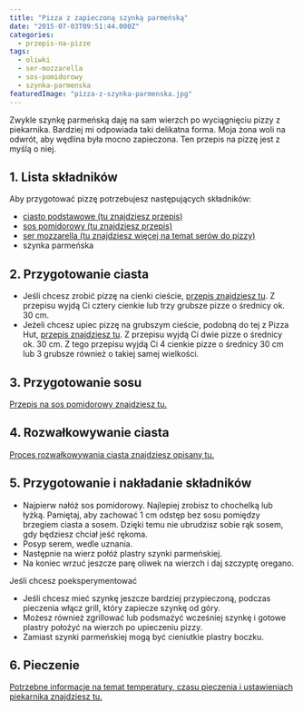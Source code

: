 ```yaml
---
title: "Pizza z zapieczoną szynką parmeńską"
date: "2015-07-03T09:51:44.000Z"
categories: 
  - przepis-na-pizze
tags: 
  - oliwki
  - ser-mozzarella
  - sos-pomidorowy
  - szynka-parmenska
featuredImage: "pizza-z-szynka-parmenska.jpg"
---
```


Zwykle szynkę parmeńską daję na sam wierzch po wyciągnięciu pizzy z piekarnika. Bardziej mi odpowiada taki delikatna forma. Moja żona woli na odwrót, aby wędlina była mocno zapieczona. Ten przepis na pizzę jest z myślą o niej.

## 1\. Lista składników

Aby przygotować pizzę potrzebujesz następujących składników:

- <a title="Przepis na ciasto podstawowe" href="/przepis-na-ciasto-na-pizze/">ciasto podstawowe (tu znajdziesz przepis)</a>
- <a title="Przepis na sos pomidorowy" href="/sos-pomidorowy/">sos pomidorowy (tu znajdziesz przepis)</a>
- <a title="Ser do pizzy" href="/jaki-ser-wybrac-do-pizzy/">ser mozzarella (tu znajdziesz więcej na temat serów do pizzy)</a>
- szynka parmeńska

## 2\. Przygotowanie ciasta

- Jeśli chcesz zrobić pizzę na cienki cieście, <a title="Przepis na ciasto podstawowe" href="/przepis-na-ciasto-na-pizze/">przepis znajdziesz tu</a>. Z przepisu wyjdą Ci cztery cienkie lub trzy grubsze pizze o średnicy ok. 30 cm.
- Jeżeli chcesz upiec pizzę na grubszym cieście, podobną do tej z Pizza Hut, <a title="Przepis na pizzę na grubym cieście" href="/jak-zrobic-ciasto-na-pizze-jak-w-pizza-hut/">przepis znajdziesz tu</a>. Z przepisu wyjdą Ci dwie pizze o średnicy ok. 30 cm. Z tego przepisu wyjdą Ci 4 cienkie pizze o średnicy 30 cm lub 3 grubsze również o takiej samej wielkości.

## 3\. Przygotowanie sosu

<a title="Przepis na sos pomidorowy" href="/sos-pomidorowy/">Przepis na sos pomidorowy znajdziesz tu.</a>

## 4\. Rozwałkowywanie ciasta

<a title="Rozwałkowywanie ciasta" href="/jak-walkowac-ciasto-pizzy/">Proces rozwałkowywania ciasta znajdziesz opisany tu.</a>

## 5\. Przygotowanie i nakładanie składników

- Najpierw nałóż sos pomidorowy. Najlepiej zrobisz to chochelką lub łyżką. Pamiętaj, aby zachować 1 cm odstęp bez sosu pomiędzy brzegiem ciasta a sosem. Dzięki temu nie ubrudzisz sobie rąk sosem, gdy będziesz chciał jeść rękoma.
- Posyp serem, wedle uznania.
- Następnie na wierz połóż plastry szynki parmeńskiej.
- Na koniec wrzuć jeszcze parę oliwek na wierzch i daj szczyptę oregano.

Jeśli chcesz poeksperymentować

- Jeśli chcesz mieć szynkę jeszcze bardziej przypieczoną, podczas pieczenia włącz grill, który zapiecze szynkę od góry.
- Możesz również zgrillować lub podsmażyć wcześniej szynkę i gotowe plastry położyć na wierzch po upieczeniu pizzy.
- Zamiast szynki parmeńskiej mogą być cieniutkie plastry boczku.

## 6\. Pieczenie

<a title="Jak ustawić piekarnik do pieczenia pizzy" href="/jak-ustawic-piekarnik-pieczenia-pizzy/">Potrzebne informacje na temat temperatury, czasu pieczenia i ustawieniach piekarnika znajdziesz tu.</a>
